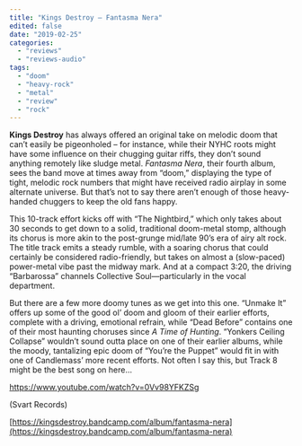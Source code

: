 ```yaml
---
title: "Kings Destroy – Fantasma Nera"
edited: false
date: "2019-02-25"
categories:
  - "reviews"
  - "reviews-audio"
tags:
  - "doom"
  - "heavy-rock"
  - "metal"
  - "review"
  - "rock"
---
```


**Kings Destroy** has always offered an original take on melodic doom that can’t easily be pigeonholed – for instance, while their NYHC roots might have some influence on their chugging guitar riffs, they don’t sound anything remotely like sludge metal. _Fantasma Nera_, their fourth album, sees the band move at times away from “doom,” displaying the type of tight, melodic rock numbers that might have received radio airplay in some alternate universe. But that’s not to say there aren’t enough of those heavy-handed chuggers to keep the old fans happy.

This 10-track effort kicks off with “The Nightbird,” which only takes about 30 seconds to get down to a solid, traditional doom-metal stomp, although its chorus is more akin to the post-grunge mid/late 90’s era of airy alt rock. The title track emits a steady rumble, with a soaring chorus that could certainly be considered radio-friendly, but takes on almost a (slow-paced) power-metal vibe past the midway mark. And at a compact 3:20, the driving “Barbarossa” channels Collective Soul—particularly in the vocal department.

But there are a few more doomy tunes as we get into this one. “Unmake It” offers up some of the good ol’ doom and gloom of their earlier efforts, complete with a driving, emotional refrain, while “Dead Before” contains one of their most haunting choruses since _A Time of Hunting_. “Yonkers Ceiling Collapse” wouldn’t sound outta place on one of their earlier albums, while the moody, tantalizing epic doom of “You’re the Puppet” would fit in with one of Candlemass’ more recent efforts. Not often I say this, but Track 8 might be the best song on here…

https://www.youtube.com/watch?v=0Vv98YFKZSg

(Svart Records)

[https://kingsdestroy.bandcamp.com/album/fantasma-nera](https://kingsdestroy.bandcamp.com/album/fantasma-nera)
